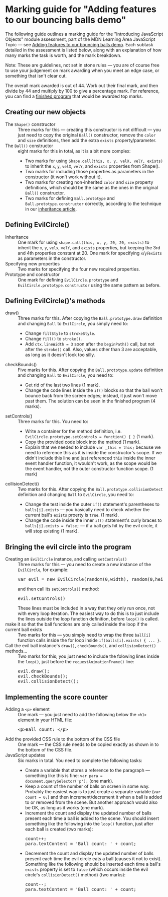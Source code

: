 # Marking guide for "Adding features to our bouncing balls demo"

The following guide outlines a marking guide for the "Introducing JavaScript Objects" module assessment, part of the MDN Learning Area JavaScript Topic — see [Adding features to our bouncing balls demo](https://developer.mozilla.org/en-US/docs/Learn/JavaScript/Objects/Adding_bouncing_balls_features). Each subtask detailed in the assessment is listed below, along with an explanation of how many marks the task is worth, and the mark breakdown.

Note: These are guidelines, not set in stone rules — you are of course free to use your judgement on mark awarding when you meet an edge case, or something that isn't clear cut.

The overall mark awarded is out of 44. Work out their final mark, and then divide by 44 and multiply by 100 to give a percentage mark. For reference, you can find a [finished program](main.js) that would be awarded top marks.

## Creating our new objects

<dl>
<dt>The <code>Shape()</code> constructor</dt>
<dd>Three marks for this — creating this constructor is not difficult — you just need to copy the original <code>Ball()</code> constructor, remove the <code>color</code> and <code>size</code> definitions, then add the extra <code>exists</code> property/parameter.</dd>
<dt>The <code>Ball()</code> constructor</dt>
<dd>eight marks for this in total, as it is a bit more complex:
  <ul>
    <li>Two marks for using <code>Shape.call(this, x, y, velX, velY, exists)</code> to inherit the <code>x</code>, <code>y</code>, <code>velX</code>, <code>velY</code>, and <code>exists</code> properties from Shape().</li>
    <li>Two marks for including those properties as parameters in the constructor (it won't work without it).</li>
    <li>Two marks for creating non-inherited <code>color</code> and <code>size</code> property definitions, which should be the same as the ones in the original <code>Ball()</code> constructor.</li>
    <li>Two marks for defining <code>Ball.prototype</code> and <code>Ball.prototype.constructor</code> correctly, according to the technique in our <a href="https://developer.mozilla.org/en-US/docs/Learn/JavaScript/Objects/Inheritance#Setting_Teacher()%27s_prototype_and_constructor_reference">inheritance article</a>.</li>
  </ul>
</dd>
</dl>

## Defining EvilCircle()

<dl>
<dt>Inheritance</dt>
<dd>One mark for using <code>shape.call(this, x, y, 20, 20, exists)</code> to inherit the <code>x</code>, <code>y</code>, <code>velx</code>, <code>velY</code>, and <code>exists</code> properties, but keeping the 3rd and 4th properties constant at 20. One mark for specifying <code>x</code>/<code>y</code>/<code>exists</code> as parameters in the constructor.</dd>
<dt>Specifying new properties</dt>
<dd>Two marks for specifying the four new required properties.</dd>
<dt>Prototype and constructor</dt>
<dd>One mark for defining <code>EvilCircle.prototype</code> and <code>EvilCircle.prototype.constructor</code> using the same pattern as before.</dd>
</dl>

## Defining EvilCircle()'s methods

<dl>
<dt>draw()</dt>
<dd>Three marks for this. After copying the <code>Ball.prototype.draw</code> definition and changing <code>Ball</code> to <code>EvilCircle</code>, you simply need to:
  <ul>
    <li>Change <code>fillStyle</code> to <code>strokeStyle</code>.</li>
    <li>Change <code>fill()</code> to <code>stroke()</code>.</li>
    <li>Add <code>ctx.lineWidth = 3</code> soon after the <code>beginPath()</code> call, but not after the <code>stroke()</code> call. Also, values other than 3 are acceptable, as long as it doesn't look too silly.</li>
  </ul>
</dd>
<dt>checkBounds()</dt>
<dd>Five marks for this. After copying the <code>Ball.prototype.update</code> definition and changing <code>Ball</code> to <code>EvilCircle</code>, you need to:
  <ul>
    <li>Get rid of the last two lines (1 mark).</li>
    <li>Change the code lines inside the <code>if()</code> blocks so that the ball won't bounce back from the screen edges; instead, it just won't move past them. The solution can be seen in the finished program (4 marks).</li>
  </ul>
</dd>
<dt>setControls()</dt>
<dd>Three marks for this. You need to:
  <ul>
    <li>Write a container for the method definition, i.e. <code>EvilCircle.prototype.setControls = function() { }</code>  (1 mark).</li>
    <li>Copy the provided code block into the method (1 mark).</li>
    <li>Explain that we needed to include <code>var _this = this;</code> because we need to reference this as it is inside the constructor's scope. If we didn't include this line and just referenced <code>this</code> inside the inner event handler function, it wouldn't work, as the scope would be the event handler, not the outer constructor function scope. (1 mark)</li>
  </ul>
</dd>
<dt>collisionDetect()</dt>
<dd>Two marks for this. After copying the <code>Ball.prototype.collisionDetect</code> definition and changing <code>Ball</code> to <code>EvilCircle</code>, you need to:
  <ul>
    <li>Change the test inside the outer <code>if()</code> statement's parentheses to <code>balls[j].exists</code> — you basically need to check whether the current ball's <code>exists</code> proerty is <code>true</code>. (1 mark).</li>
    <li>Change the code inside the inner <code>if()</code> statement's curly braces to <code>balls[j].exists = false;</code> — if a ball gets hit by the evil circle, it will stop existing (1 mark).</li>
  </ul>
</dd>
</dl>

## Bringing the evil circle into the program

<dl>
<dt>Creating an <code>EvilCircle</code> instance, and calling <code>setControls()</code></dt>
<dd>Three marks for this — you need to create a new instance of the <code>EvilCircle</code>, for example:
<pre>var evil = new EvilCircle(random(0,width), random(0,height), true);
</pre>
and then call its <code>setControls()</code> method:
<pre>evil.setControls()</pre>
These lines must be included in a way that they only run once, not with every loop iteration. The easiest way to do this is to just include the lines outside the loop function definition, before <code>loop()</code> is called.</dd>
<dt>make it so that the ball functions are only called inside the loop if the current ball exists</dt>
<dd>Two marks for this — you simply need to wrap the three <code>ball[i]</code> function calls inside the for loop inside <code>if(balls[i].exists) { ... }</code>.</dd>
<dt>Call the evil ball instance's <code>draw()</code>, <code>checkBounds()</code>, and <code>collisionDetect()</code> methods...</dt>
<dd>Two marks for this; you just need to include the folowing lines inside the <code>loop()</code>, just before the <code>requestAnimationFrame()</code> line:

<pre>evil.draw();
evil.checkBounds();
evil.collisionDetect();</pre>

</dd>
</dl>

## Implementing the score counter

<dl>
<dt>Adding a <code>&lt;p&gt;</code> element</dt>
<dd>One mark — you just need to add the following below the <code>&lt;h1&gt;</code> element in your HTML file:
<pre>&lt;p&gt;Ball count: &lt;/p&gt;</pre>
</dd>
<dt>Add the provided CSS rule to the bottom of the CSS file</dt>
<dd>One mark — the CSS rule needs to be copied exactly as shown in to the bottom of the CSS file.</dd>
<dt>JavaScript updates</dt>
<dd>Six marks in total. You need to complete the following tasks:
  <ul>
    <li>Create a variable that stores a reference to the paragraph — something like this is fine: <code>var para = document.querySelector('p');</code> (one mark).</li>
    <li>Keep a count of the number of balls on screen in some way. Probably the easiest way is to just create a separate variable (<code>var count = 0;</code>) and then increment/decrement it when a ball is added to or removed from the scene. But another approach would also be OK, as long as it works (one mark).</li>
    <li>Increment the count and display the updated number of balls present each time a ball is added to the scene. You should insert something like the following into the <code>loop()</code> function, just after each ball is created (two marks):
<pre>count++;
para.textContent = 'Ball count: ' + count;</pre>
    </li>
    <li>Decrement the count and display the updated number of balls present each time the evil circle eats a ball (causes it not to exist). Something like the following should be inserted each time a ball's <code>exists</code> property is set to <code>false</code> (which occurs inside the evil circle's <code>collisionDetect()</code> method) (two marks):
    <pre>count--;
para.textContent = 'Ball count: ' + count;</pre>
    </li>
  </ul>
</dd>
</dl>
